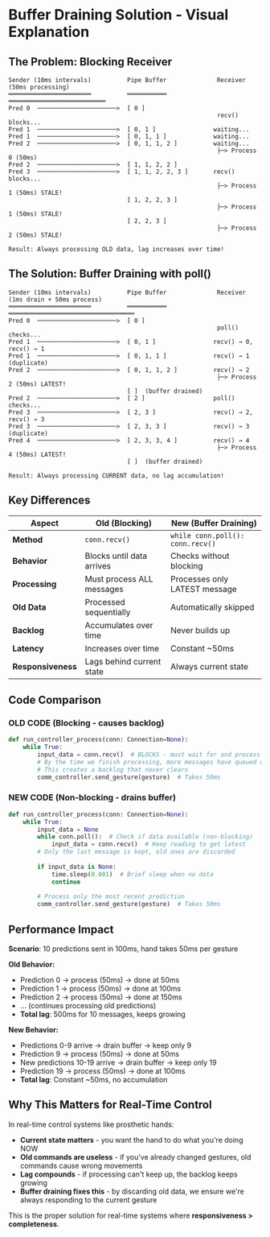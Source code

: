 # Buffer Draining Solution - Visual Explanation

## The Problem: Blocking Receiver

```
Sender (10ms intervals)          Pipe Buffer              Receiver (50ms processing)
═══════════════════════          ═══════════              ═══════════════════════════
Pred 0  ──────────────────────>  [ 0 ]         
                                                          recv() blocks...
Pred 1  ──────────────────────>  [ 0, 1 ]                waiting...
Pred 1  ──────────────────────>  [ 0, 1, 1 ]             waiting...
Pred 2  ──────────────────────>  [ 0, 1, 1, 2 ]          waiting...
                                                          ├─> Process 0 (50ms)
Pred 2  ──────────────────────>  [ 1, 1, 2, 2 ]          
Pred 3  ──────────────────────>  [ 1, 1, 2, 2, 3 ]       recv() blocks...
                                                          ├─> Process 1 (50ms) STALE!
                                 [ 1, 2, 2, 3 ]           
                                                          ├─> Process 1 (50ms) STALE!
                                 [ 2, 2, 3 ]              
                                                          ├─> Process 2 (50ms) STALE!

Result: Always processing OLD data, lag increases over time!
```

## The Solution: Buffer Draining with poll()

```
Sender (10ms intervals)          Pipe Buffer              Receiver (1ms drain + 50ms process)
═══════════════════════          ═══════════              ═══════════════════════════════════
Pred 0  ──────────────────────>  [ 0 ]         
                                                          poll() checks...
Pred 1  ──────────────────────>  [ 0, 1 ]                recv() → 0, recv() → 1
Pred 1  ──────────────────────>  [ 0, 1, 1 ]             recv() → 1 (duplicate)
Pred 2  ──────────────────────>  [ 0, 1, 1, 2 ]          recv() → 2
                                                          ├─> Process 2 (50ms) LATEST!
                                 [ ]  (buffer drained)    
Pred 2  ──────────────────────>  [ 2 ]                   poll() checks...
Pred 3  ──────────────────────>  [ 2, 3 ]                recv() → 2, recv() → 3
Pred 3  ──────────────────────>  [ 2, 3, 3 ]             recv() → 3 (duplicate)
Pred 4  ──────────────────────>  [ 2, 3, 3, 4 ]          recv() → 4
                                                          ├─> Process 4 (50ms) LATEST!
                                 [ ]  (buffer drained)    

Result: Always processing CURRENT data, no lag accumulation!
```

## Key Differences

| Aspect | Old (Blocking) | New (Buffer Draining) |
|--------|---------------|----------------------|
| **Method** | `conn.recv()` | `while conn.poll(): conn.recv()` |
| **Behavior** | Blocks until data arrives | Checks without blocking |
| **Processing** | Must process ALL messages | Processes only LATEST message |
| **Old Data** | Processed sequentially | Automatically skipped |
| **Backlog** | Accumulates over time | Never builds up |
| **Latency** | Increases over time | Constant ~50ms |
| **Responsiveness** | Lags behind current state | Always current state |

## Code Comparison

### OLD CODE (Blocking - causes backlog)
```python
def run_controller_process(conn: Connection=None):
    while True:
        input_data = conn.recv()  # BLOCKS - must wait for and process each message
        # By the time we finish processing, more messages have queued up
        # This creates a backlog that never clears
        comm_controller.send_gesture(gesture)  # Takes 50ms
```

### NEW CODE (Non-blocking - drains buffer)
```python
def run_controller_process(conn: Connection=None):
    while True:
        input_data = None
        while conn.poll():  # Check if data available (non-blocking)
            input_data = conn.recv()  # Keep reading to get latest
        # Only the last message is kept, old ones are discarded
        
        if input_data is None:
            time.sleep(0.001)  # Brief sleep when no data
            continue
        
        # Process only the most recent prediction
        comm_controller.send_gesture(gesture)  # Takes 50ms
```

## Performance Impact

**Scenario**: 10 predictions sent in 100ms, hand takes 50ms per gesture

**Old Behavior:**
- Prediction 0 → process (50ms) → done at 50ms
- Prediction 1 → process (50ms) → done at 100ms  
- Prediction 2 → process (50ms) → done at 150ms
- ... (continues processing old predictions)
- **Total lag**: 500ms for 10 messages, keeps growing

**New Behavior:**
- Predictions 0-9 arrive → drain buffer → keep only 9
- Prediction 9 → process (50ms) → done at 50ms
- New predictions 10-19 arrive → drain buffer → keep only 19  
- Prediction 19 → process (50ms) → done at 100ms
- **Total lag**: Constant ~50ms, no accumulation

## Why This Matters for Real-Time Control

In real-time control systems like prosthetic hands:
- **Current state matters** - you want the hand to do what you're doing NOW
- **Old commands are useless** - if you've already changed gestures, old commands cause wrong movements
- **Lag compounds** - if processing can't keep up, the backlog keeps growing
- **Buffer draining fixes this** - by discarding old data, we ensure we're always responding to the current gesture

This is the proper solution for real-time systems where **responsiveness > completeness**.
